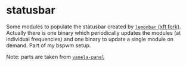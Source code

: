 # statusbar

Some modules to populate the statusbar created by [`lemonbar` (xft fork)](https://gitlab.com/protesilaos/lemonbar-xft).
Actually there is one binary which periodically updates the modules (at
individual frequencies) and one binary to update a single module on demand.
Part of my bspwm setup.

Note: parts are taken from [`vanela-panel`](https://github.com/addy-dclxvi/void-bspwm-dotfiles/blob/2e783c05073e2dcb2c952c9eeada0519c410528a/home/addy/.scripts/vanela#L4)
